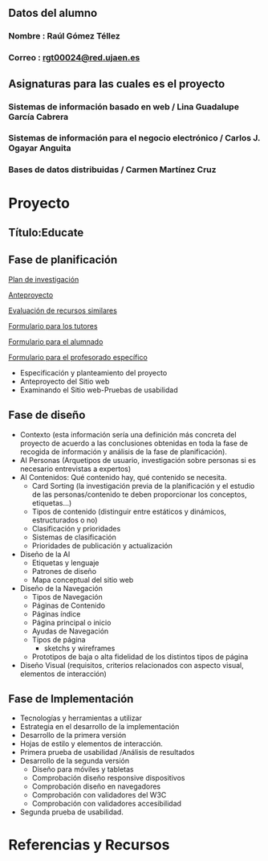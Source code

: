 ## Datos del alumno
### Nombre : Raúl Gómez Téllez
### Correo : rgt00024@red.ujaen.es
## Asignaturas para las cuales es el proyecto
### Sistemas de información basado en web / Lina Guadalupe García Cabrera
### Sistemas de información para el negocio electrónico / Carlos J. Ogayar Anguita
### Bases de datos distribuidas / Carmen Martínez Cruz
# Proyecto
## Título:Educate
## Fase de planificación
[Plan de investigación](https://docs.google.com/document/d/18dmkgkjxvY4lUFXVq2Bpp2sUPAVqTZlLHitHpwO0qps/edit?usp=sharing/)

[Anteproyecto](https://docs.google.com/document/d/1evi3MdQA4qhZKojl-VR4LzMeQ9I7T7qBFUSBbs-v6-M/edit?usp=drive_link)

[Evaluación de recursos similares](https://docs.google.com/document/d/1Qe6q_P3ZMwoKEmENkZJvrB2uYlSfNzz_wj4RX3QwDj0/edit?usp=sharing)

[Formulario para los tutores](https://forms.gle/6rkERFuoZKn2x1Cp7)

[Formulario para el alumnado](https://forms.gle/D2TQ5dYfyTtjJk9H7)

[Formulario para el profesorado específico](https://forms.gle/BpQGvdqYw5tT3YAE7)


- Especificación y planteamiento del proyecto
- Anteproyecto del Sitio web
- Examinando el Sitio web-Pruebas de usabilidad
## Fase de diseño
- Contexto (esta información sería una definición más concreta del proyecto de acuerdo a las conclusiones obtenidas en toda la fase de recogida de información y análisis de la fase de planificación).
- AI Personas (Arquetipos de usuario, investigación sobre personas si es necesario entrevistas a expertos)
- AI Contenidos: Qué contenido hay, qué contenido se necesita.
  - Card Sorting (la investigación previa de la planificación y el estudio de las personas/contenido te deben proporcionar los conceptos, etiquetas...)
  - Tipos de contenido (distinguir entre estáticos y dinámicos, estructurados o no)
  - Clasificación y prioridades 
  - Sistemas de clasificación 
  - Prioridades de publicación y actualización
- Diseño de la AI
  - Etiquetas y lenguaje
  - Patrones de diseño
  - Mapa conceptual del sitio web
- Diseño de la Navegación
  - Tipos de Navegación
  - Páginas de Contenido
  - Páginas índice
  - Página principal o inicio
  - Ayudas de Navegación
  - Tipos de página
    - sketchs y wireframes
  - Prototipos de baja o alta fidelidad de los distintos tipos de página
- Diseño Visual (requisitos, criterios relacionados con aspecto visual, elementos de interacción)

## Fase de Implementación
- Tecnologías y herramientas a utilizar
- Estrategia en el desarrollo de la implementación
- Desarrollo de la primera versión
- Hojas de estilo y elementos de interacción.
- Primera prueba de usabilidad /Análisis de resultados
- Desarrollo de la segunda versión
  - Diseño para móviles y tabletas
  - Comprobación diseño responsive dispositivos
  - Comprobación diseño en navegadores
  - Comprobación con validadores del W3C
  - Comprobación con validadores accesibilidad
- Segunda prueba de usabilidad.

# Referencias y Recursos

